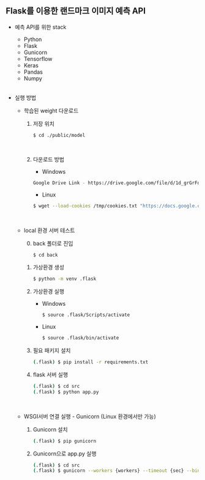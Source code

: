 ## Flask를 이용한 랜드마크 이미지 예측 API
* 예측 API를 위한 stack
    - Python
    - Flask
    - Gunicorn
    - Tensorflow
    - Keras
    - Pandas
    - Numpy
    <br>

* 실행 방법
    * 학습된 weight 다운로드 
        1. 저장 위치   
            ```
            $ cd ./public/model
            ```   
        <br>

        2. 다운로드 방법   
            - Windows   

            ```sh
            Google Drive Link - https://drive.google.com/file/d/1d_grGrFqUfF6AFpfu-JHFuPo6FK9rZHT/view?usp=sharing
            ```   

            - Linux   

            ```sh
            $ wget --load-cookies /tmp/cookies.txt "https://docs.google.com/uc?export=download&confirm=$(wget --quiet --save-cookies /tmp/cookies.txt --keep-session-cookies --no-check-certificate 'https://docs.google.com/uc?export=download&id=1d_grGrFqUfF6AFpfu-JHFuPo6FK9rZHT' -O- | sed -rn 's/.*confirm=([0-9A-Za-z_]+).*/\1\n/p')&id=1d_grGrFqUfF6AFpfu-JHFuPo6FK9rZHT" -O model.h5 && rm -rf /tmp/cookies.txt
            ```
            <br>

    * local 환경 서버 테스트   

        0. back 폴더로 진입
            ```sh
            $ cd back
            ```

        1. 가상환경 생성
            ```sh
            $ python -m venv .flask
            ```
        2. 가상환경 실행
            - Windows
                ```sh
                $ source .flask/Scripts/activate
                ```
            - Linux
                ```sh
                $ source .flask/bin/activate
                ```
        3. 필요 패키지 설치
            ```sh
            (.flask) $ pip install -r requirements.txt
            ```
        4. flask 서버 실행
            ```sh
            (.flask) $ cd src
            (.flask) $ python app.py
            ```
            <br>

    * WSGI서버 연결 실행 - Gunicorn (Linux 환경에서만 가능)
        1. Gunicorn 설치
            ```sh
            (.flask) $ pip gunicorn
            ```
        2. Gunicorn으로 app.py 실행
            ```sh
            (.flask) $ cd src
            (.flask) $ gunicorn --workers {workers} --timeout {sec} --bind 0.0.0.0:{port} wsgi:application
            ```
